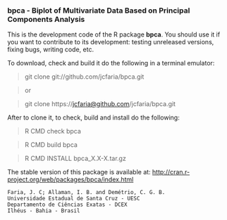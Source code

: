 ### bpca - Biplot of Multivariate Data Based on Principal Components Analysis

This is the development code of the R package **bpca**.
You should use it if you want to contribute to its development:
testing unreleased versions, fixing bugs, writing code, etc.

To download, check and build it do the following in a terminal emulator:
> git clone  git://github.com/jcfaria/bpca.git

> or

> git clone https://jcfaria@github.com/jcfaria/bpca.git

After to clone it, to check, build and install do the following:
> R CMD check bpca

> R CMD build bpca

> R CMD INSTALL bpca_X.X-X.tar.gz

The stable version of this package is available at:
http://cran.r-project.org/web/packages/bpca/index.html

```
Faria, J. C; Allaman, I. B. and Demétrio, C. G. B.
Universidade Estadual de Santa Cruz - UESC
Departamento de Ciências Exatas - DCEX
Ilhéus - Bahia - Brasil
```